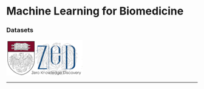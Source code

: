 # Machine Learning for Biomedicine

### Datasets

<img src="../logo1.png" alt="drawing" style="width:200px;"/>

---


